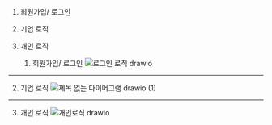 1. 회원가입/ 로그인
2. 기업 로직
3. 개인 로직

   1. 회원가입/ 로그인
      ![로그인 로직 drawio](https://github.com/user-attachments/assets/83762252-bc44-4056-a98d-0a9c4e4d528c)

 __________________________________________________________________________________________________________________________
 
   2. 기업 로직
      ![제목 없는 다이어그램 drawio (1)](https://github.com/user-attachments/assets/13a307e1-7a03-4bdb-a74e-f2576895f025)

  __________________________________________________________________________________________________________________________

   3. 개인 로직
      ![개인로직 drawio](https://github.com/user-attachments/assets/6e4f79ec-9730-4635-8a1c-6143e58da223)
